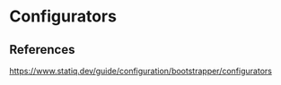 ﻿# Configurators

## References
https://www.statiq.dev/guide/configuration/bootstrapper/configurators
